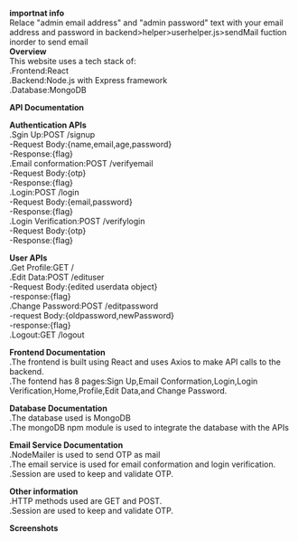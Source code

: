 **importnat info**  
Relace "admin email address" and "admin password" text with your email address and password in backend>helper>userhelper.js>sendMail fuction inorder to send email  
**Overview**  
This website uses a tech stack of:  
.Frontend:React  
.Backend:Node.js with Express framework  
.Database:MongoDB  
  
**API Documentation**

**Authentication APIs**  
.Sgin Up:POST /signup  
-Request Body:{name,email,age,password}  
-Response:{flag}  
.Email conformation:POST /verifyemail    
-Request Body:{otp}  
-Response:{flag}  
.Login:POST /login  
-Request Body:{email,password}  
-Response:{flag}  
.Login Verification:POST /verifylogin  
-Request Body:{otp}  
-Response:{flag}  
  
**User APIs**  
.Get Profile:GET /  
.Edit Data:POST /edituser  
-Request Body:{edited userdata object}  
-response:{flag}  
.Change Password:POST /editpassword  
-request Body:{oldpassword,newPassword}  
-response:{flag}  
.Logout:GET /logout  
  
**Frontend Documentation**  
.The frontend is built using React and uses Axios to make API calls to the backend.  
.The fontend has 8 pages:Sign Up,Email Conformation,Login,Login Verification,Home,Profile,Edit Data,and Change Password.  
  
**Database Documentation**  
.The database used is MongoDB  
.The mongoDB npm module is used to integrate the database with the APIs  
  
**Email Service Documentation**  
.NodeMailer is used to send OTP as mail  
.The email service is used for email conformation and login verification.  
.Session are used to keep and validate OTP.  
  
**Other information**  
.HTTP methods used are GET and POST.  
.Session are used to keep and validate OTP.  
  

**Screenshots**  



